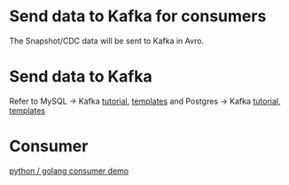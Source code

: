 # Send data to Kafka for consumers

The Snapshot/CDC data will be sent to Kafka in Avro.

# Send data to Kafka

Refer to MySQL -> Kafka [tutorial](/docs/en/tutorial/mysql_to_kafka_consumer.md), [templates](/docs/templates/rdb_to_kafka.md) and Postgres -> Kafka [tutorial](/docs/en/tutorial/pg_to_kafka_consumer.md), [templates](/docs/templates/rdb_to_kafka.md)

# Consumer

[python / golang consumer demo](https://github.com/apecloud/ape_dts_consumer_demo)